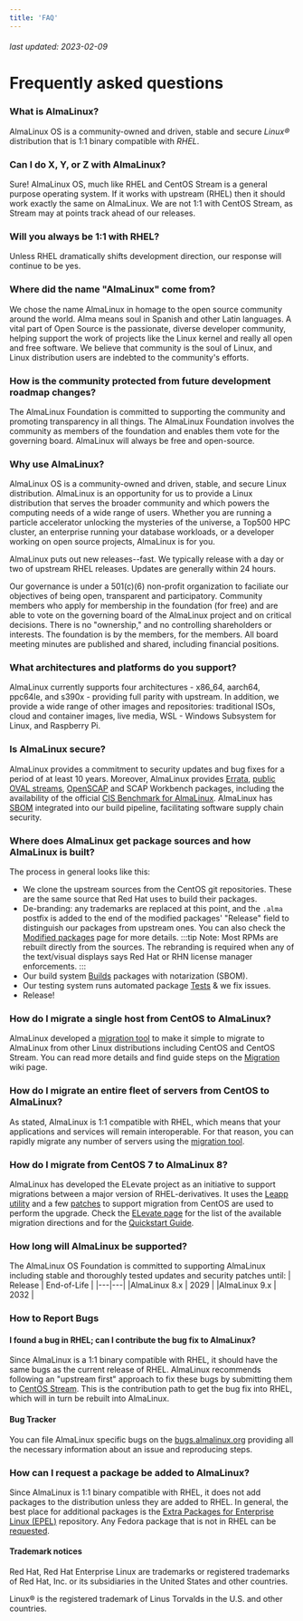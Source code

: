 ```yaml
---
title: 'FAQ'
---
```

###### last updated: 2023-02-09

# Frequently asked questions


### What is AlmaLinux?

AlmaLinux OS is a community-owned and driven, stable and secure *Linux®* distribution that is 1:1 binary compatible with *RHEL*.


### Can I do X, Y, or Z with AlmaLinux?

Sure! AlmaLinux OS, much like RHEL and CentOS Stream is a general purpose operating system. If it works with upstream (RHEL) then it should work exactly the same on AlmaLinux. We are not 1:1 with CentOS Stream, as Stream may at points track ahead of our releases. 

### Will you always be 1:1 with RHEL?

Unless RHEL dramatically shifts development direction, our response will continue to be yes.

### Where did the name "AlmaLinux" come from?

We chose the name AlmaLinux in homage to the open source community around the world. Alma means soul in Spanish and other Latin languages. A vital part of Open Source is the passionate, diverse developer community, helping support the work of projects like the Linux kernel and really all open and free software. We believe that community is the soul of Linux, and Linux distribution users are indebted to the community's efforts.

### How is the community protected from future development roadmap changes?

The AlmaLinux Foundation is committed to supporting the community and promoting transparency in all things. The AlmaLinux Foundation involves the community as members of the foundation and enables them vote for the governing board. AlmaLinux will always be free and open-source.

### Why use AlmaLinux?

AlmaLinux OS is a community-owned and driven, stable, and secure Linux distribution. AlmaLinux is an opportunity for us to provide a Linux distribution that serves the broader community and which powers the computing needs of a wide range of users. Whether you are running a particle accelerator unlocking the mysteries of the universe, a Top500 HPC cluster, an enterprise running your database workloads, or a developer working on open source projects, AlmaLinux is for you.

AlmaLinux puts out new releases--fast. We typically release with a day or two of upstream RHEL releases. Updates are generally within 24 hours. 

Our governance is under a 501(c)(6) non-profit organization to faciliate our objectives of being open, transparent and participatory. Community members who apply for membership in the foundation (for free) and are able to vote on the governing board of the AlmaLinux project and on critical decisions. There is no "ownership," and no controlling shareholders or interests. The foundation is by the members, for the members. All board meeting minutes are published and shared, including financial positions.

### What architectures and platforms do you support?

AlmaLinux currently supports four architectures - x86_64, aarch64, ppc64le, and s390x - providing full parity with upstream. In addition, we provide a wide range of other images and repositories: traditional ISOs, cloud and container images, live media, WSL - Windows Subsystem for Linux, and Raspberry Pi. 

### Is AlmaLinux secure?

AlmaLinux provides a commitment to security updates and bug fixes for a period of at least 10 years. Moreover, AlmaLinux provides [Errata](/documentation/errata.md), [public OVAL streams](/documentation/oval-streams.md), [OpenSCAP](/documentation/openscap-guide.md) and SCAP Workbench packages, including the availability of the official [CIS Benchmark for AlmaLinux](https://www.cisecurity.org/benchmark/almalinuxos_linux). AlmaLinux has [SBOM](/documentation/sbom-guide.md) integrated into our build pipeline, facilitating software supply chain security.


### Where does AlmaLinux get package sources and how AlmaLinux is built?

The process in general looks like this:
* We clone the upstream sources from the CentOS git repositories. These are the same source that Red Hat uses to build their packages.
* De-branding: any trademarks are replaced at this point, and the `.alma` postfix is added to the end of the modified packages' "Release" field to distinguish our packages from upstream ones. You can also check the [Modified packages](/development/Modified-packages.md) page for more details.
  :::tip
  Note: Most RPMs are rebuilt directly from the sources. The rebranding is required when any of the text/visual displays says Red Hat or RHN license manager enforcements.
  :::
* Our build system [Builds](https://build.almalinux.org/) packages with notarization (SBOM). 
* Our testing system runs automated package [Tests](https://github.com/AlmaLinux/alts) & we fix issues.
* Release!

### How do I migrate a single host from CentOS to AlmaLinux?

AlmaLinux developed a [migration tool](https://github.com/AlmaLinux/almalinux-deploy) to make it simple to migrate to AlmaLinux from other Linux distributions including CentOS and CentOS Stream. 
You can read more details and find guide steps on the [Migration](/documentation/migration-guide.md) wiki page. 


### How do I migrate an entire fleet of servers from CentOS to AlmaLinux?

As stated, AlmaLinux is 1:1 compatible with RHEL, which means that your applications and services will remain interoperable. For that reason, you can rapidly migrate any number of servers using the [migration tool](https://github.com/AlmaLinux/almalinux-deploy).


### How do I migrate from CentOS 7 to AlmaLinux 8?

AlmaLinux has developed the ELevate project as an initiative to support migrations between a major version of RHEL-derivatives. It uses the [Leapp utility](https://leapp.readthedocs.io/) and a few [patches](https://github.com/AlmaLinux/leapp-repository/commits/almalinux) to support migration from CentOS are used to perform the upgrade. 
Check the [ELevate page](/elevate/README.md) for the list of the available migration directions and for the [Quickstart Guide](/elevate/ELevate-quickstart-guide.md).


### How long will AlmaLinux be supported?

The AlmaLinux OS Foundation is committed to supporting AlmaLinux including stable and thoroughly tested updates and security patches until: 
| Release | End-of-Life |
|---|---|
|AlmaLinux 8.x | 2029 |
|AlmaLinux 9.x | 2032 |


### How to Report Bugs

#### I found a bug in RHEL; can I contribute the bug fix to AlmaLinux?

Since AlmaLinux is a 1:1 binary compatible with RHEL, it should have the same bugs as the current release of RHEL.  AlmaLinux recommends following an "upstream first" approach to fix these bugs by submitting them to [CentOS Stream](https://centos.org/centos-stream/).  This is the contribution path to get the bug fix into RHEL, which will in turn be rebuilt into AlmaLinux.

#### Bug Tracker 

You can file AlmaLinux specific bugs on the [bugs.almalinux.org](https://bugs.almalinux.org) providing all the necessary information about an issue and reproducing steps.

### How can I request a package be added to AlmaLinux?

Since AlmaLinux is 1:1 binary compatible with RHEL, it does not add
packages to the distribution unless they are added to RHEL.  In general, the
best place for additional packages is the [Extra Packages for Enterprise Linux
(EPEL)](https://docs.fedoraproject.org/en-US/epel/) repository.  Any Fedora
package that is not in RHEL can be
[requested](https://docs.fedoraproject.org/en-US/epel/epel-package-request/).

#### Trademark notices

Red Hat, Red Hat Enterprise Linux are trademarks or registered trademarks of Red Hat, Inc. or its subsidiaries in the United States and other countries.
    
Linux® is the registered trademark of Linus Torvalds in the U.S. and other countries. 
